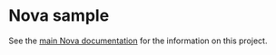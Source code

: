 # Nova sample

See the [main Nova documentation](https://github.com/kirill-grouchnikov/nova/blob/master/README.md) for the information on this project.
